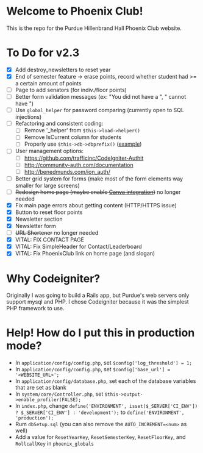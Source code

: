 # Welcome to Phoenix Club!
This is the repo for the Purdue Hillenbrand Hall Phoenix Club website.

# To Do for v2.3
- [X] Add destroy_newsletters to reset year
- [X] End of semester feature -> erase points, record whether student had >= a certain amount of points
- [ ] Page to add senators (for indiv./floor points)
- [ ] Better form validation messages (ex: "You did not have a <field>", "<Field> cannot have <this>")
- [ ] Use `global_helper` for password comparing (currently open to SQL injections)
- [ ] Refactoring and consistent coding:
	- [ ] Remove '_helper' from `$this->load->helper()`
	- [ ] Remove IsCurrent column for students
	- [ ] Properly use `$this->db->dbprefix()` ([example](https://stackoverflow.com/questions/16021367/adding-table-prefix-to-join-in-codeigniter))
- [ ] User management options:
	- [ ] https://github.com/trafficinc/CodeIgniter-Authit
	- [ ] http://community-auth.com/documentation
	- [ ] http://benedmunds.com/ion_auth/
- [ ] Better grid system for forms (make most of the form elements way smaller for large screens)
- [ ] ~~Redesign home page (maybe enable [Canva integration](https://www.canva.com/))~~ no longer needed
- [X] Fix main page errors about getting content (HTTP/HTTPS issue)
- [X] Button to reset floor points
- [X] Newsletter section
- [X] Newsletter form
- [ ] ~~URL Shortener~~ no longer needed
- [X] VITAL: FIX CONTACT PAGE
- [X] VITAL: Fix SimpleHeader for Contact/Leaderboard
- [X] VITAL: Fix PhoenixClub link on home page (and slogan)

# Why Codeigniter?
Originally I was going to build a Rails app, but Purdue's web servers only support mysql and PHP. I chose Codeigniter because it was the simplest PHP framework to use.

# Help! How do I put this in production mode?
- In `application/config/config.php`, set `$config['log_threshold'] = 1;`
- In `application/config/config.php`, set `$config['base_url'] = '<WEBSITE_URL>';`
- In `application/config/database.php`, set each of the database variables that are set as blank
- In `system/core/Controller.php`, set `$this->output->enable_profiler(FALSE);`
- In `index.php`, change `define('ENVIRONMENT', isset($_SERVER['CI_ENV']) ? $_SERVER['CI_ENV'] : 'development');` to `define('ENVIRONMENT', 'production');`
- Rum `dbSetup.sql` (you can also remove the `AUTO_INCREMENT=<num>` as well)
- Add a value for `ResetYearKey`, `ResetSemesterKey`, `ResetFloorKey`, and `RollcallKey` in `phoenix_globals`
